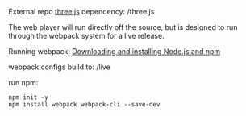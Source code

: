 External repo [three.js](https://github.com/mrdoob/three.js) dependency:
/three.js

The web player will run directly off the source, but is designed to run through the webpack system for a live release.

Running webpack: [Downloading and installing Node.js and npm](https://docs.npmjs.com/downloading-and-installing-node-js-and-npm)

webpack configs build to:
/live

run npm:
```
npm init -y
npm install webpack webpack-cli --save-dev
```
